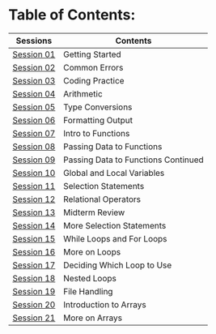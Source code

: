 # Table of Contents:

| Sessions | Contents |
| --- | --- |
| [Session 01](/Activities/Session%2001%20-%20Getting%20Started) | Getting Started |
| [Session 02](/Activities/Session%2002%20-%20Common%20Errors) | Common Errors |
| [Session 03](/Activities/Session%2003%20-%20Coding%20Practice) | Coding Practice |
| [Session 04](/Activities/Session%2004%20-%20Arithmetic) | Arithmetic |
| [Session 05](/Activities/Session%2005%20-%20Type%20conversion) | Type Conversions |
| [Session 06](/Activities/Session%2006%20-%20Formatting%20Output) | Formatting Output |
| [Session 07](/Activities/Session%2007%20-%20Intro%20to%20Functions) | Intro to Functions |
| [Session 08](/Activities/Session%2008%20-%20Passing%20Data%20to%20Functions) | Passing Data to Functions |
| [Session 09](/Activities/Session%2009%20-%20Passing%20Data%20to%20Functions%20Continued) | Passing Data to Functions Continued |
| [Session 10](/Activities/Session%2010%20-%20Global%20and%20Local) | Global and Local Variables |
| [Session 11](/Activities/Session%2011%20-%20Selection%20Statements) | Selection Statements |
| [Session 12](/Activities/Session%2012%20-%20Relational%20Operators) | Relational Operators |
| [Session 13](/Activities/Session%2013%20-%20Midterm%20Review) |	Midterm Review |
| [Session 14](/Activities/Session%2014%20-%20More%20Selection%20Statements) | More Selection Statements |
| [Session 15](/Activities/Session%2015%20-%20While%20Loops%20and%20For%20Loops) | While Loops and For Loops |
| [Session 16](/Activities/Session%2016%20-%20More%20on%20Loops) | More on Loops |
| [Session 17](/Activities/Session%2017%20-%20Deciding%20Which%20Loop%20to%20Use) | Deciding Which Loop to Use |  
| [Session 18](/Activities/Session%2018%20-%20Nested%20Loops)	| Nested Loops |
| [Session 19](/Activities/Session%2019%20-%20File%20Handling) | File Handling |
| [Session 20](/Activities/Session%2020%20-%20Intro%20to%20Arrays) | Introduction to Arrays |
| [Session 21](/Activities/Session%2021%20-%20More%20on%20Arrays) | More on Arrays |
